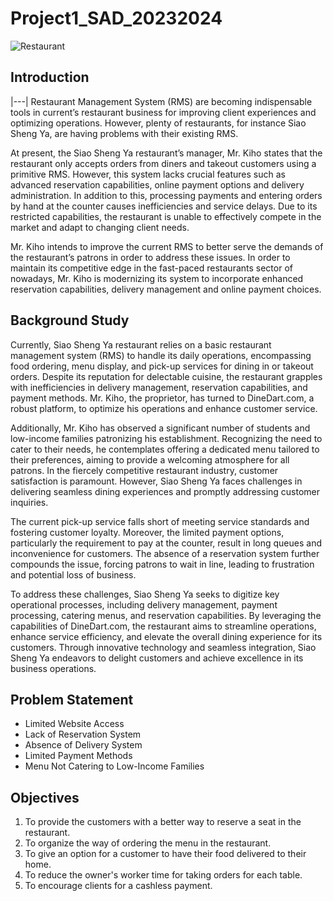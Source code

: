 # Project1_SAD_20232024

![Restaurant](https://www.google.com/imgres?q=picture%20of%20restaurant%20inside&imgurl=https%3A%2F%2Ft4.ftcdn.net%2Fjpg%2F06%2F09%2F61%2F01%2F360_F_609610143_J1Q1aHc6z99Jq93GLdTJJ8OjQfdBGDL2.jpg&imgrefurl=https%3A%2F%2Fstock.adobe.com%2Fsearch%3Fk%3D%2522restaurant%2Binterior%2522&docid=gNTjsIACIArCbM&tbnid=3YgMX5DUcKAwoM&vet=12ahUKEwjA3ria1N2FAxWjyzgGHVUIDocQM3oECBMQAA..i&w=643&h=360&hcb=2&ved=2ahUKEwjA3ria1N2FAxWjyzgGHVUIDocQM3oECBMQAA)

## Introduction
|---|
Restaurant Management System (RMS) are becoming indispensable tools in current’s restaurant business for improving client experiences and optimizing operations. However, plenty of restaurants, for instance Siao Sheng Ya, are having problems with their existing RMS. 

At present, the Siao Sheng Ya restaurant’s manager, Mr. Kiho states that the restaurant only accepts orders from diners and takeout customers using a primitive RMS. However, this system lacks crucial features such as advanced reservation capabilities, online payment options and delivery administration. In addition to this, processing payments and entering orders by hand at the counter causes inefficiencies and service delays. Due to its restricted capabilities, the restaurant is unable to effectively compete in the market and adapt to changing client needs. 

Mr. Kiho intends to improve the current RMS to better serve the demands of the restaurant’s patrons in order to address these issues. In order to maintain its competitive edge in the fast-paced restaurants sector of nowadays, Mr. Kiho is modernizing its system to incorporate enhanced reservation capabilities, delivery management and online payment choices. 

## Background Study
Currently, Siao Sheng Ya restaurant relies on a basic restaurant management system (RMS) to handle its daily operations, encompassing food ordering, menu display, and pick-up services for dining in or takeout orders. Despite its reputation for delectable cuisine, the restaurant grapples with inefficiencies in delivery management, reservation capabilities, and payment methods. Mr. Kiho, the proprietor, has turned to DineDart.com, a robust platform, to optimize his operations and enhance customer service.

Additionally, Mr. Kiho has observed a significant number of students and low-income families patronizing his establishment. Recognizing the need to cater to their needs, he contemplates offering a dedicated menu tailored to their preferences, aiming to provide a welcoming atmosphere for all patrons. In the fiercely competitive restaurant industry, customer satisfaction is paramount. However, Siao Sheng Ya faces challenges in delivering seamless dining experiences and promptly addressing customer inquiries.

The current pick-up service falls short of meeting service standards and fostering customer loyalty. Moreover, the limited payment options, particularly the requirement to pay at the counter, result in long queues and inconvenience for customers. The absence of a reservation system further compounds the issue, forcing patrons to wait in line, leading to frustration and potential loss of business.

To address these challenges, Siao Sheng Ya seeks to digitize key operational processes, including delivery management, payment processing, catering menus, and reservation capabilities. By leveraging the capabilities of DineDart.com, the restaurant aims to streamline operations, enhance service efficiency, and elevate the overall dining experience for its customers. Through innovative technology and seamless integration, Siao Sheng Ya endeavors to delight customers and achieve excellence in its business operations.

## Problem Statement
- Limited Website Access
- Lack of Reservation System
- Absence of Delivery System
- Limited Payment Methods
- Menu Not Catering to Low-Income Families

## Objectives
1. To provide the customers with a better way to reserve a seat in the restaurant.
2. To organize the way of ordering the menu in the restaurant.
3. To give an option for a customer to have their food delivered to their home.
4. To reduce the owner's worker time for taking orders for each table.
5. To encourage clients for a cashless payment.

